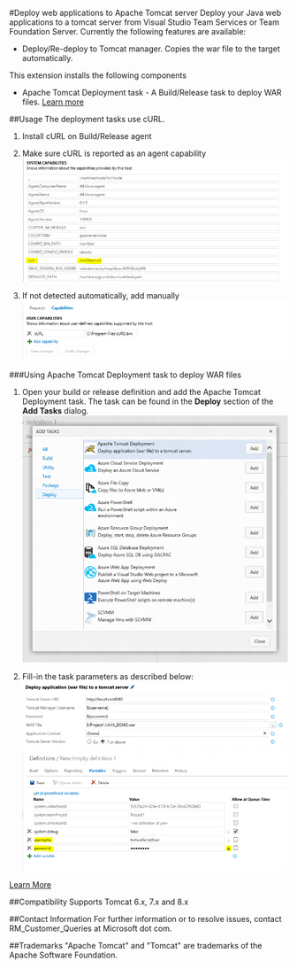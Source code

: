 #Deploy web applications to Apache Tomcat server
Deploy your Java web applications to a tomcat server from Visual Studio Team Services or Team Foundation Server.
Currently the following features are available:
* Deploy/Re-deploy to Tomcat manager. Copies the war file to the target automatically.

This extension installs the following components
* Apache Tomcat Deployment task - A Build/Release task to deploy WAR files. [Learn more](https://github.com/Microsoft/vsts-tomcat/blob/master/src/tasks/tomcatDeployment/README.md)

##Usage
The deployment tasks use cURL.
1. Install cURL on Build/Release agent

2. Make sure cURL is reported as an agent capability
![Ensure cURL is added as demand for Linux agent](images/cURLDemandLinux.png)

3. If not detected automatically, add manually
![Ensure cURL is added as demand for Windows agent](images/cURLDemandWindows.png)
 
 

###Using Apache Tomcat Deployment task to deploy WAR files
1. Open your build or release definition and add the Apache Tomcat Deployment task. The task can be found in the **Deploy** section of the **Add Tasks** dialog.
![Add Apache Tomcat Deployment task](images/addTomcatDeploymentTask.png)
 
2. Fill-in the task parameters as described below:
![Fill-in task parameters](images/fillinTaskParams.png)
![Define variables used in definition](images/defineVariables.png)

[Learn More](https://github.com/Microsoft/vsts-tomcat/blob/master/src/tasks/tomcatDeployment/README.md)

##Compatibility
Supports Tomcat 6.x, 7.x and 8.x

##Contact Information
For further information or to resolve issues, contact RM_Customer_Queries at Microsoft dot com.

##Trademarks
"Apache Tomcat" and "Tomcat" are trademarks of the Apache Software Foundation.
